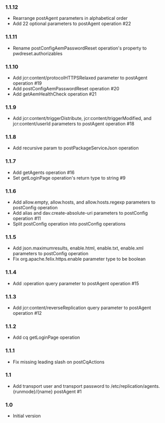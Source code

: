 ### 1.1.12
* Rearrange postAgent parameters in alphabetical order
* Add 22 optional parameters to postAgent operation #22

### 1.1.11
* Rename postConfigAemPasswordReset operation's property to pwdreset.authorizables

### 1.1.10
* Add jcr:content/protocolHTTPSRelaxed parameter to postAgent operation #19
* Add postConfigAemPasswordReset operation #20
* Add getAemHealthCheck operation #21

### 1.1.9
* Add jcr:content/triggerDistribute, jcr:content/triggerModified, and jcr:content/userId parameters to postAgent operation #18

### 1.1.8
* Add recursive param to postPackageServiceJson operation

### 1.1.7
* Add getAgents operation #16
* Set getLoginPage operation's return type to string #9

### 1.1.6
* Add allow.empty, allow.hosts, and allow.hosts.regexp parameters to postConfig operation
* Add alias and dav.create-absolute-uri parameters to postConfig operation #11
* Split postConfig operation into postConfig<service> operations

### 1.1.5
* Add json.maximumresults, enable.html, enable.txt, enable.xml parameters to postConfig operation
* Fix org.apache.felix.https.enable parameter type to be boolean

### 1.1.4
* Add :operation query parameter to postAgent operation #15

### 1.1.3
* Add jcr:content/reverseReplication query parameter to postAgent operation #12

### 1.1.2
* Add cq getLoginPage operation

### 1.1.1
* Fix missing leading slash on postCqActions

### 1.1
* Add transport user and transport password to /etc/replication/agents.{runmode}/{name} postAgent #1

### 1.0
* Initial version
